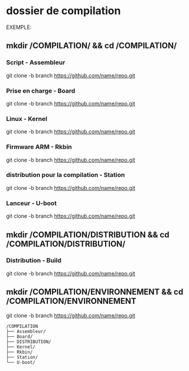 # dossier de compilation 
EXEMPLE:

## mkdir /COMPILATION/ && cd /COMPILATION/

### Script - Assembleur
git clone -b branch https://github.com/name/repo.git
### Prise en charge - Board
git clone -b branch https://github.com/name/repo.git
### Linux - Kernel
git clone -b branch https://github.com/name/repo.git
### Firmware ARM - Rkbin
git clone -b branch https://github.com/name/repo.git
### distribution pour la compilation - Station
git clone -b branch https://github.com/name/repo.git
### Lanceur - U-boot
git clone -b branch https://github.com/name/repo.git

## mkdir /COMPILATION/DISTRIBUTION && cd /COMPILATION/DISTRIBUTION/
### Distribution - Build
git clone -b branch https://github.com/name/repo.git

## mkdir /COMPILATION/ENVIRONNEMENT && cd /COMPILATION/ENVIRONNEMENT
git clone -b branch https://github.com/name/repo.git

~~~
/COMPILATION
├── Assembleur/
├── Board/
├── DISTRIBUTION/
├── Kernel/
├── Rkbin/
├── Station/
└── U-boot/
~~~
